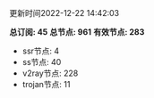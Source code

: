 更新时间2022-12-22 14:42:03

**总订阅: 45**
**总节点: 961**
**有效节点: 283**
- ssr节点: 4
- ss节点: 40
- v2ray节点: 228
- trojan节点: 11
